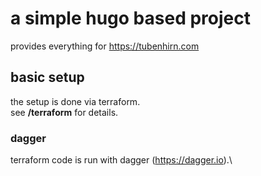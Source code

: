 # a simple hugo based project

provides everything for https://tubenhirn.com

## basic setup

the setup is done via terraform.\
see **/terraform** for details.

### dagger

terraform code is run with dagger (https://dagger.io).\
